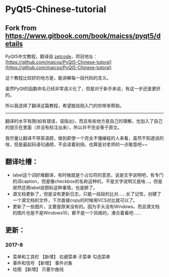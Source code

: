 

# PyQt5-Chinese-tutorial

## Fork from https://www.gitbook.com/book/maicss/pyqt5/details

PyQt5中文教程，翻译自 [zetcode](http://zetcode.com/gui/pyqt5/)，项目地址：[https://github.com/maicss/PyQt5-Chinese-tutoral](https://github.com/maicss/PyQt5-Chinese-tutoral)

这个教程比较好的地方是，能讲解每一段代码的含义。

虽然PyQt的函数命名已经非常语义化了，但是对于新手来说，有这一步还是更好的。

所以我选择了翻译这篇教程，希望能给刚入门的你带来帮助。

---

翻译的水平有限\(如有错误，请指出\)，而且有些地方是自己的理解，也加入了自己的提示在里面（并没有标注出来），所以并不完全等于原文。

我尽量让翻译不带英语腔，做到即使一个完全不懂编程的人来看，虽然不知道说的啥，但是最起码语句通顺，不会读着别扭。也算是对老师的一点敬意吧~~

## 翻译吐槽：

* label这个词好难翻译，有时候就是个占位符的意思，说是文字说明吧，有专门的词caption，但是像checkbox的名称这种的，不是文字说明又是啥...，但是居然还用label说图标这种事情，也是醉了。
* 源文档更新了，但是没有更新日志，只能一段段的比对……长了记性，创建了一个源文档的文件，下次直接copy的时候用VCS对比就可以了。
* 更新了一些图片，主要是原来没有的。因为手头没有Windows，而且源文档的图片也是不是Windows10，都不是一个风格的，凑合着看吧……

## 更新：

### 2017-8

* 菜单和工具栏 【新增】 右键菜单 子菜单 勾选菜单
* 事件和信号 【新增】 事件对象
* 绘图 【新增】 贝塞尔曲线



